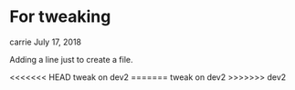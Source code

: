 For tweaking
================
carrie
July 17, 2018

Adding a line just to create a file.

&lt;&lt;&lt;&lt;&lt;&lt;&lt; HEAD tweak on dev2 ======= tweak on dev2 &gt;&gt;&gt;&gt;&gt;&gt;&gt; dev2
